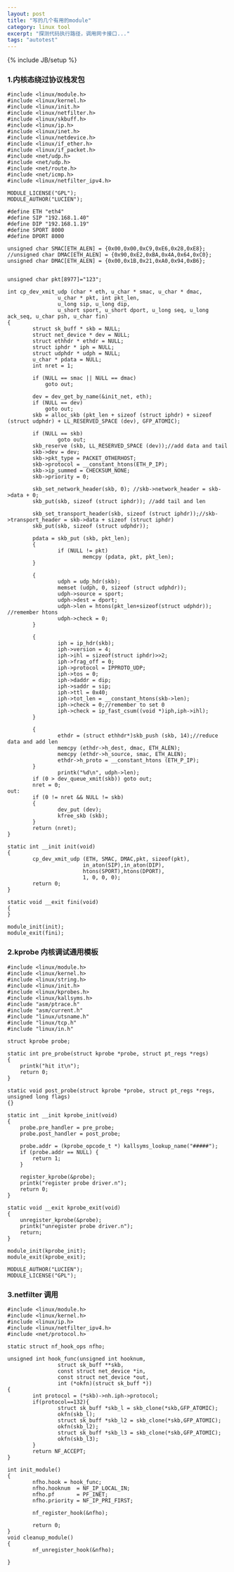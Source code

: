 ```yaml
---
layout: post
title: "写的几个有用的module"
category: linux tool
excerpt: "探测代码执行路径，调用网卡接口..."
tags: "autotest" 
--- 
```

{% include JB/setup %}

### 1.内核态绕过协议栈发包

    #include <linux/module.h>
    #include <linux/kernel.h>
    #include <linux/init.h>
    #include <linux/netfilter.h>
    #include <linux/skbuff.h>
    #include <linux/ip.h>
    #include <linux/inet.h>
    #include <linux/netdevice.h>
    #include <linux/if_ether.h>
    #include <linux/if_packet.h>
    #include <net/udp.h>
    #include <net/udp.h>
    #include <net/route.h>
    #include <net/icmp.h>
    #include <linux/netfilter_ipv4.h>
    
    MODULE_LICENSE("GPL");
    MODULE_AUTHOR("LUCIEN");
    
    #define ETH "eth4"
    #define SIP "192.168.1.40"
    #define DIP "192.168.1.19"
    #define SPORT 8000
    #define DPORT 8000
    
    unsigned char SMAC[ETH_ALEN] = {0x00,0x00,0xC9,0xE6,0x28,0xE8};
    //unsigned char DMAC[ETH_ALEN] = {0x90,0xE2,0xBA,0x4A,0x64,0xC0};
    unsigned char DMAC[ETH_ALEN] = {0x00,0x1B,0x21,0xA0,0x94,0xB6};
    
    
    unsigned char pkt[8977]="123";
    
    int cp_dev_xmit_udp (char * eth, u_char * smac, u_char * dmac,
    				u_char * pkt, int pkt_len,
    				u_long sip, u_long dip,
    				u_short sport, u_short dport, u_long seq, u_long ack_seq, u_char psh, u_char fin)
    {
    		struct sk_buff * skb = NULL;
    		struct net_device * dev = NULL;
    		struct ethhdr * ethdr = NULL;
    		struct iphdr * iph = NULL;
    		struct udphdr * udph = NULL;
    		u_char * pdata = NULL;
    		int nret = 1;
    		
    		if (NULL == smac || NULL == dmac) 
    			goto out;
    		
    		dev = dev_get_by_name(&init_net, eth);
    		if (NULL == dev)
    			goto out;
    		skb = alloc_skb (pkt_len + sizeof (struct iphdr) + sizeof (struct udphdr) + LL_RESERVED_SPACE (dev), GFP_ATOMIC);
    
    		if (NULL == skb)
    				goto out;
    		skb_reserve (skb, LL_RESERVED_SPACE (dev));//add data and tail
    		skb->dev = dev;
    		skb->pkt_type = PACKET_OTHERHOST;
    		skb->protocol = __constant_htons(ETH_P_IP);
    		skb->ip_summed = CHECKSUM_NONE;
    		skb->priority = 0;
    		
    		skb_set_network_header(skb, 0); //skb->network_header = skb->data + 0;
    		skb_put(skb, sizeof (struct iphdr)); //add tail and len
    		
    		skb_set_transport_header(skb, sizeof (struct iphdr));//skb->transport_header = skb->data + sizeof (struct iphdr)
    		skb_put(skb, sizeof (struct udphdr));
    		
    		pdata = skb_put (skb, pkt_len);
    		{
    				if (NULL != pkt)
    						memcpy (pdata, pkt, pkt_len);
    		}
    
    		{
    				udph = udp_hdr(skb);
    				memset (udph, 0, sizeof (struct udphdr));
    				udph->source = sport;
    				udph->dest = dport;
    				udph->len = htons(pkt_len+sizeof(struct udphdr)); //remember htons
    				udph->check = 0;
    		}
    
    		{
    				iph = ip_hdr(skb);
    				iph->version = 4;
    				iph->ihl = sizeof(struct iphdr)>>2;
    				iph->frag_off = 0;
    				iph->protocol = IPPROTO_UDP;
    				iph->tos = 0;
    				iph->daddr = dip;
    				iph->saddr = sip;
    				iph->ttl = 0x40;
    				iph->tot_len = __constant_htons(skb->len);
    				iph->check = 0;//remember to set 0
    				iph->check = ip_fast_csum((void *)iph,iph->ihl);
    		}
    
    		{
    				ethdr = (struct ethhdr*)skb_push (skb, 14);//reduce data and add len
    				memcpy (ethdr->h_dest, dmac, ETH_ALEN);
    				memcpy (ethdr->h_source, smac, ETH_ALEN);
    				ethdr->h_proto = __constant_htons (ETH_P_IP);
    		}
    				printk("%d\n", udph->len);
    		if (0 > dev_queue_xmit(skb)) goto out;
    		nret = 0;
    out:
    		if (0 != nret && NULL != skb)
    		{
    				dev_put (dev);
    				kfree_skb (skb);
    		}
    		return (nret);
    }
    
    static int __init init(void)
    {
    		cp_dev_xmit_udp (ETH, SMAC, DMAC,pkt, sizeof(pkt),
    						in_aton(SIP),in_aton(DIP),
    						htons(SPORT),htons(DPORT),
    						1, 0, 0, 0);
    		return 0;
    }
    
    static void __exit fini(void)
    {
    }
    
    module_init(init);
    module_exit(fini);

### 2.kprobe 内核调试通用模板

    #include <linux/module.h>
    #include <linux/kernel.h>
    #include <linux/string.h>
    #include <linux/init.h>
    #include <linux/kprobes.h>
    #include <linux/kallsyms.h>
    #include "asm/ptrace.h" 
    #include "asm/current.h" 
    #include "linux/utsname.h" 
    #include "linux/tcp.h"      
    #include "linux/in.h"
    
    struct kprobe probe; 
    
    static int pre_probe(struct kprobe *probe, struct pt_regs *regs) 
    { 
    	printk("hit it\n");
    	return 0; 
    } 
    
    static void post_probe(struct kprobe *probe, struct pt_regs *regs, unsigned long flags) 
    {} 
    
    static int __init kprobe_init(void) 
    { 
    	probe.pre_handler = pre_probe; 
    	probe.post_handler = post_probe; 
    
    	probe.addr = (kprobe_opcode_t *) kallsyms_lookup_name("#####"); 
    	if (probe.addr == NULL) { 
    		return 1; 
    	} 
    
    	register_kprobe(&probe); 
    	printk("register probe driver.n"); 
    	return 0; 
    } 
    
    static void __exit kprobe_exit(void) 
    { 
    	unregister_kprobe(&probe); 
    	printk("unregister probe driver.n"); 
    	return; 
    } 
    
    module_init(kprobe_init); 
    module_exit(kprobe_exit); 
    
    MODULE_AUTHOR("LUCIEN"); 
    MODULE_LICENSE("GPL");

### 3.netfilter 调用

    #include <linux/module.h>
    #include <linux/kernel.h>
    #include <linux/ip.h>
    #include <linux/netfilter_ipv4.h>
    #include <net/protocol.h>
    
    static struct nf_hook_ops nfho;
    
    unsigned int hook_func(unsigned int hooknum,
                    struct sk_buff **skb,
                    const struct net_device *in,
                    const struct net_device *out,
                    int (*okfn)(struct sk_buff *))
    {
            int protocol = (*skb)->nh.iph->protocol;
            if(protocol==132){
                    struct sk_buff *skb_l = skb_clone(*skb,GFP_ATOMIC);
                    okfn(skb_l);
                    struct sk_buff *skb_l2 = skb_clone(*skb,GFP_ATOMIC);
                    okfn(skb_l2);
                    struct sk_buff *skb_l3 = skb_clone(*skb,GFP_ATOMIC);
                    okfn(skb_l3);
            }
            return NF_ACCEPT;
    }
    
    int init_module()
    {
            nfho.hook = hook_func;
            nfho.hooknum  = NF_IP_LOCAL_IN;
            nfho.pf       = PF_INET;
            nfho.priority = NF_IP_PRI_FIRST;
    
            nf_register_hook(&nfho);
    
            return 0;
    }
    void cleanup_module()
    {
            nf_unregister_hook(&nfho);
    
    }
